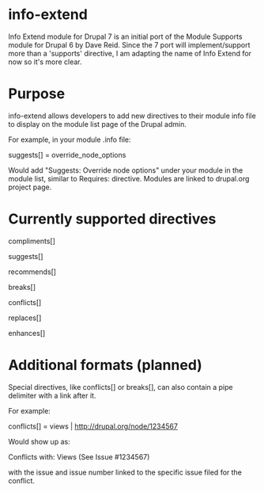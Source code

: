 info-extend
===========

Info Extend module for Drupal 7 is an initial port of the Module Supports module for Drupal 6 by Dave Reid. 
Since the 7 port will implement/support more than a 'supports' directive, I am adapting the name of Info Extend for now so it's more clear.

Purpose
=======

info-extend allows developers to add new directives to their module info file to display on the module list page of the Drupal admin.

For example, in your module .info file:

suggests[] = override_node_options

Would add "Suggests: Override node options" under your module in the module list, similar to Requires: directive. Modules are linked to drupal.org project page.

Currently supported directives
==============================

compliments[]

suggests[]

recommends[]

breaks[]

conflicts[]

replaces[]

enhances[]

Additional formats (planned)
==================

Special directives, like conflicts[] or breaks[], can also contain a pipe delimiter with a link after it. 

For example:

conflicts[] = views | http://drupal.org/node/1234567

Would show up as:

Conflicts with: Views (See Issue #1234567)

with the issue and issue number linked to the specific issue filed for the conflict.